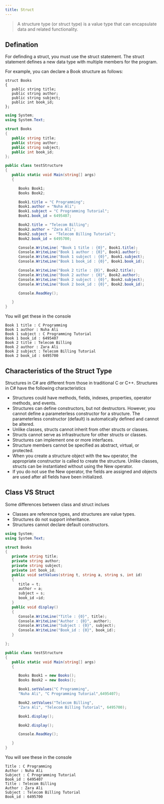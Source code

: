 ```yaml
---
title: Struct
---
```


> A structure type (or struct type) is a value type that can encapsulate data and related functionality.

## Defination

For definding a struct, you must use the struct statement. The struct statement defines a new data type with multiple members for the program.

For example, you can declare a Book structure as follows:

```
struct Books
{
   public string title;
   public string author;
   public string subject;
   public int book_id;
};
```

```cs
using System;
using System.Text;

struct Books
{
   public string title;
   public string author;
   public string subject;
   public int book_id;
};

public class testStructure
{
   public static void Main(string[] args)
   {

      Books Book1;
      Books Book2;

      Book1.title = "C Programming";
      Book1.author = "Nuha Ali";
      Book1.subject = "C Programming Tutorial";
      Book1.book_id = 6495407;

      Book2.title = "Telecom Billing";
      Book2.author = "Zara Ali";
      Book2.subject =  "Telecom Billing Tutorial";
      Book2.book_id = 6495700;

      Console.WriteLine( "Book 1 title : {0}", Book1.title);
      Console.WriteLine("Book 1 author : {0}", Book1.author);
      Console.WriteLine("Book 1 subject : {0}", Book1.subject);
      Console.WriteLine("Book 1 book_id : {0}", Book1.book_id);

      Console.WriteLine("Book 2 title : {0}", Book2.title);
      Console.WriteLine("Book 2 author : {0}", Book2.author);
      Console.WriteLine("Book 2 subject : {0}", Book2.subject);
      Console.WriteLine("Book 2 book_id : {0}", Book2.book_id);

      Console.ReadKey();

   }
}
```

You will get these in the console

```
Book 1 title : C Programming
Book 1 author : Nuha Ali
Book 1 subject : C Programming Tutorial
Book 1 book_id : 6495407
Book 2 title : Telecom Billing
Book 2 author : Zara Ali
Book 2 subject : Telecom Billing Tutorial
Book 2 book_id : 6495700
```

## Characteristics of the Struct Type

Structures in C# are different from those in traditional C or C++. Structures in C# have the following characteristics

- Structures could have methods, fields, indexes, properties, operator methods, and events.
- Structures can define constructors, but not destructors. However, you cannot define a parameterless constructor for a structure. The parameterless constructor (default) is automatically defined and cannot be altered.
- Unlike classes, structs cannot inherit from other structs or classes.
- Structs cannot serve as infrastructure for other structs or classes.
- Structures can implement one or more interfaces.
- Structure members cannot be specified as abstract, virtual, or protected.
- When you create a structure object with the `New` operator, the appropriate constructor is called to create the structure. Unlike classes, structs can be instantiated without using the New operator.
- If you do not use the New operator, the fields are assigned and objects are used after all fields have been initialized.

## Class VS Struct

Some differences between class and struct inclues

- Classes are reference types, and structures are value types.
- Structures do not support inheritance.
- Structures cannot declare default constructors.

```cs
using System;
using System.Text;

struct Books
{
   private string title;
   private string author;
   private string subject;
   private int book_id;
   public void setValues(string t, string a, string s, int id)
   {
      title = t;
      author = a;
      subject = s;
      book_id =id;
   }
   public void display()
   {
      Console.WriteLine("Title : {0}", title);
      Console.WriteLine("Author : {0}", author);
      Console.WriteLine("Subject : {0}", subject);
      Console.WriteLine("Book_id : {0}", book_id);
   }

};

public class testStructure
{
   public static void Main(string[] args)
   {

      Books Book1 = new Books();
      Books Book2 = new Books();

      Book1.setValues("C Programming",
      "Nuha Ali", "C Programming Tutorial",6495407);

      Book2.setValues("Telecom Billing",
      "Zara Ali", "Telecom Billing Tutorial", 6495700);

      Book1.display();

      Book2.display();

      Console.ReadKey();

   }
}
```

You will see these in the console

```
Title : C Programming
Author : Nuha Ali
Subject : C Programming Tutorial
Book_id : 6495407
Title : Telecom Billing
Author : Zara Ali
Subject : Telecom Billing Tutorial
Book_id : 6495700
```